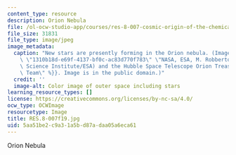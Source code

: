 ```yaml
---
content_type: resource
description: Orion Nebula
file: /ol-ocw-studio-app/courses/res-8-007-cosmic-origin-of-the-chemical-elements-fall-2019/5aa51be2c9a31a5bd87adaa05a6eca61_RES.8-007f19.jpg
file_size: 31831
file_type: image/jpeg
image_metadata:
  caption: "New stars are presently forming in the Orion nebula. (Image by\_{{% resource_link\
    \ \"1310b18d-e69f-4137-bf0c-ac83d770f783\" \"NASA, ESA, M. Robberto (Space Telescope\
    \ Science Institute/ESA) and the Hubble Space Telescope Orion Treasury Project\
    \ Team\" %}}. Image is in the public domain.)"
  credit: ''
  image-alt: Color image of outer space including stars
learning_resource_types: []
license: https://creativecommons.org/licenses/by-nc-sa/4.0/
ocw_type: OCWImage
resourcetype: Image
title: RES.8-007f19.jpg
uid: 5aa51be2-c9a3-1a5b-d87a-daa05a6eca61
---
```

Orion Nebula